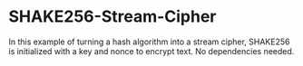 # SHAKE256-Stream-Cipher
In this example of turning a hash algorithm into a stream cipher, SHAKE256 is initialized with a key and nonce to encrypt text. No dependencies needed.  
